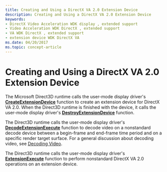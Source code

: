 ```yaml
---
title: Creating and Using a DirectX VA 2.0 Extension Device
description: Creating and Using a DirectX VA 2.0 Extension Device
keywords:
- DirectX Video Acceleration WDK display , extended support
- Video Acceleration WDK DirectX , extended support
- VA WDK DirectX , extended support
- extension device WDK DirectX VA
ms.date: 04/20/2017
ms.topic: concept-article
---
```


# Creating and Using a DirectX VA 2.0 Extension Device


The Microsoft Direct3D runtime calls the user-mode display driver's [**CreateExtensionDevice**](/windows-hardware/drivers/ddi/d3dumddi/nc-d3dumddi-pfnd3dddi_createextensiondevice) function to create an extension device for DirectX VA 2.0. When the Direct3D runtime is finished with the device, it calls the user-mode display driver's [**DestroyExtensionDevice**](/windows-hardware/drivers/ddi/d3dumddi/nc-d3dumddi-pfnd3dddi_destroyextensiondevice) function.

The Direct3D runtime calls the user-mode display driver's [**DecodeExtensionExecute**](/windows-hardware/drivers/ddi/d3dumddi/nc-d3dumddi-pfnd3dddi_decodeextensionexecute) function to decode video on a nonstandard decode device between a begin-frame and end-frame time period and on a specific render target surface. For a general discussion about decoding video, see [Decoding Video](decoding-video.md).

The Direct3D runtime calls the user-mode display driver's [**ExtensionExecute**](/windows-hardware/drivers/ddi/d3dumddi/nc-d3dumddi-pfnd3dddi_extensionexecute) function to perform nonstandard DirectX VA 2.0 operations on an extension device.

 

